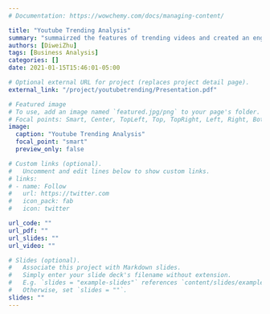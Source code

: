 ```yaml
---
# Documentation: https://wowchemy.com/docs/managing-content/

title: "Youtube Trending Analysis"
summary: "summairzed the features of trending videos and created an engagament score to measure channels performance"
authors: [DiweiZhu]
tags: [Business Analysis]
categories: []
date: 2021-01-15T15:46:01-05:00

# Optional external URL for project (replaces project detail page).
external_link: "/project/youtubetrending/Presentation.pdf"

# Featured image
# To use, add an image named `featured.jpg/png` to your page's folder.
# Focal points: Smart, Center, TopLeft, Top, TopRight, Left, Right, BottomLeft, Bottom, BottomRight.
image:
  caption: "Youtube Trending Analysis"
  focal_point: "smart"
  preview_only: false

# Custom links (optional).
#   Uncomment and edit lines below to show custom links.
# links:
# - name: Follow
#   url: https://twitter.com
#   icon_pack: fab
#   icon: twitter

url_code: ""
url_pdf: ""
url_slides: ""
url_video: ""

# Slides (optional).
#   Associate this project with Markdown slides.
#   Simply enter your slide deck's filename without extension.
#   E.g. `slides = "example-slides"` references `content/slides/example-slides.md`.
#   Otherwise, set `slides = ""`.
slides: ""
---
```

